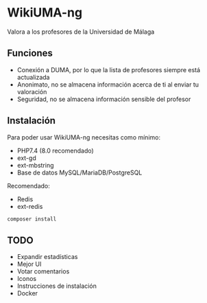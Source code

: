 # WikiUMA-ng
Valora a los profesores de la Universidad de Málaga

## Funciones
* Conexión a DUMA, por lo que la lista de profesores siempre está actualizada
* Anonimato, no se almacena información acerca de ti al enviar tu valoración
* Seguridad, no se almacena información sensible del profesor

## Instalación
Para poder usar WikiUMA-ng necesitas como mínimo:
* PHP7.4 (8.0 recomendado)
* ext-gd
* ext-mbstring
* Base de datos MySQL/MariaDB/PostgreSQL

Recomendado:
* Redis
* ext-redis

```bash
composer install
```

## TODO
* Expandir estadísticas
* Mejor UI
* Votar comentarios
* Iconos
* Instrucciones de instalación
* Docker
